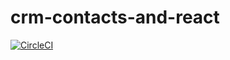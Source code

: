 # crm-contacts-and-react

[![CircleCI](https://circleci.com/gh/vmandre/crm-contacts-and-react.svg?style=svg)](https://circleci.com/gh/vmandre/crm-contacts-and-react)
